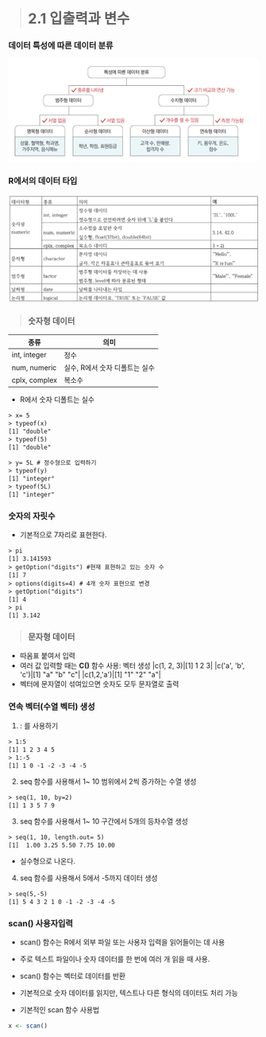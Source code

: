 > # 2.1 입출력과 변수

### 데이터 특성에 따른 데이터 분류
![데이터 특성에 따른 데이터 분류](/img/데이터%20특성에%20따른%20데이터%20분류.png)

### R에서의 데이터 타입
![R에서의 데이터 타입](/img/R에서의%20데이터%20타입.png)

> ### 숫자형 데이터
|종류|의미|
|---|---|
|int, integer|정수|
|num, numeric|실수, R에서 숫자 디폴트는 실수|
|cplx, complex|복소수|

- R에서 숫자 디폴트는 실수
```
> x= 5
> typeof(x)
[1] "double"
> typeof(5)
[1] "double"
```
```
> y= 5L # 정수형으로 입력하기
> typeof(y)
[1] "integer"
> typeof(5L)
[1] "integer"
```

### 숫자의 자릿수
- 기본적으로 7자리로 표현한다.
```
> pi
[1] 3.141593
> getOption("digits") #현재 표현하고 있는 숫자 수
[1] 7
> options(digits=4) # 4개 숫자 표현으로 변경
> getOption("digits")
[1] 4
> pi
[1] 3.142
```

> ### 문자형 데이터
- 따옴표 붙여서 입력
- 여러 값 입력할 때는 **C()** 함수 사용: 벡터 생성
|c(1, 2, 3)|[1] 1 2 3|
|c('a', 'b', 'c')|[1] "a" "b" "c"|
|c(1,2,'a')|[1] "1" "2" "a"|
- 벡터에 문자열이 섞여있으면 숫자도 모두 문자열로 출력

### 연속 벡터(수열 벡터) 생성
1. : 를 사용하기
```
> 1:5
[1] 1 2 3 4 5
> 1:-5
[1] 1 0 -1 -2 -3 -4 -5
```
2. seq 함수를 사용해서  1~ 10 범위에서 2씩 증가하는 수열 생성
```
> seq(1, 10, by=2)
[1] 1 3 5 7 9
```
3. seq 함수를 사용해서  1~ 10 구간에서 5개의 등차수열 생성
```
> seq(1, 10, length.out= 5)
[1]  1.00 3.25 5.50 7.75 10.00
```
- 실수형으로 나온다.

4. seq 함수를 사용해서 5에서 -5까지 데이터 생성
```
> seq(5,-5)
[1] 5 4 3 2 1 0 -1 -2 -3 -4 -5
```

### scan() 사용자입력
-  scan() 함수는 R에서 외부 파일 또는 사용자 입력을 읽어들이는 데 사용
- 주로 텍스트 파일이나 숫자 데이터를 한 번에 여러 개 읽을 때 사용. 
- scan() 함수는 벡터로 데이터를 반환
- 기본적으로 숫자 데이터를 읽지만, 텍스트나 다른 형식의 데이터도 처리 가능

- 기본적인 scan 함수 사용법
```r
x <- scan()
```
